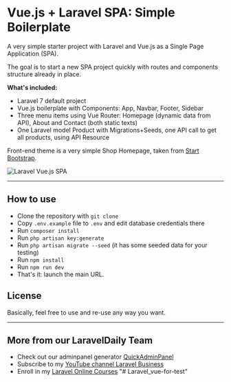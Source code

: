 # Vue.js + Laravel SPA: Simple Boilerplate

A very simple starter project with Laravel and Vue.js as a Single Page Application (SPA).

The goal is to start a new SPA project quickly with routes and components structure already in place.

__What's included:__

- Laravel 7 default project
- Vue.js boilerplate with Components: App, Navbar, Footer, Sidebar
- Three menu items using Vue Router: Homepage (dynamic data from API), About and Contact (both static texts) 
- One Laravel model Product with Migrations+Seeds, one API call to get all products, using API Resource


Front-end theme is a very simple Shop Homepage, taken from [Start Bootstrap](https://startbootstrap.com/templates/shop-homepage/).

![Laravel Vue.js SPA](https://laraveldaily.com/wp-content/uploads/2020/08/Screen-Shot-2020-08-25-at-1.16.09-PM.png)


- - - - -

## How to use

- Clone the repository with `git clone`
- Copy `.env.example` file to `.env` and edit database credentials there
- Run `composer install`
- Run `php artisan key:generate`
- Run `php artisan migrate --seed` (it has some seeded data for your testing)
- Run `npm install`
- Run `npm run dev`
- That's it: launch the main URL. 


## License

Basically, feel free to use and re-use any way you want.

---

## More from our LaravelDaily Team

- Check out our adminpanel generator [QuickAdminPanel](https://quickadminpanel.com)
- Subscribe to my [YouTube channel Laravel Business](https://www.youtube.com/channel/UCTuplgOBi6tJIlesIboymGA)
- Enroll in my [Laravel Online Courses](https://laraveldaily.teachable.com/)
"# Laravel_vue-for-test" 
